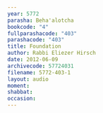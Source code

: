 ```yaml
---
year: 5772
parasha: Beha'alotcha
bookcode: "4"
fullparashacode: "403"
parashacode: "403"
title: Foundation
author: Rabbi Eliezer Hirsch
date: 2012-06-09
archivecode: 57724031
filename: 5772-403-1
layout: audio
moment: 
shabbat: 
occasion: 
---
```


